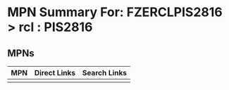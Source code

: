



# MPN Summary For: FZERCLPIS2816 > rcl : PIS2816

## MPNs
  

|MPN|Direct Links|Search Links|
| :--- | :--- | :--- |
||||
